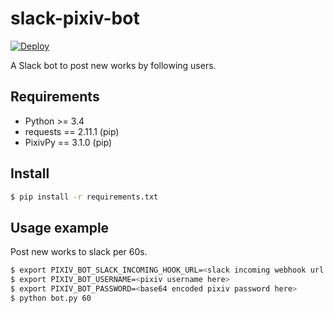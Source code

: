 slack-pixiv-bot
==================
[![Deploy](https://www.herokucdn.com/deploy/button.svg)](https://heroku.com/deploy)

A Slack bot to post new works by following users.

## Requirements

- Python >= 3.4
- requests == 2.11.1 (pip)
- PixivPy == 3.1.0 (pip)

## Install

```bash
$ pip install -r requirements.txt
```

## Usage example
Post new works to slack per 60s.

```bash
$ export PIXIV_BOT_SLACK_INCOMING_HOOK_URL=<slack incoming webhook url here>
$ export PIXIV_BOT_USERNAME=<pixiv username here>
$ export PIXIV_BOT_PASSWORD=<base64 encoded pixiv password here>
$ python bot.py 60
```
